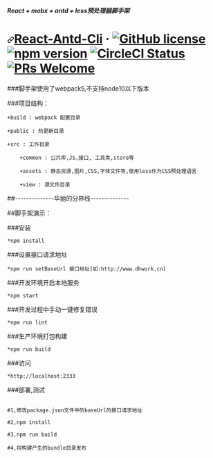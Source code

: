 ##### React + mobx + antd + less预处理器脚手架
<h1><a id="user-content-react-----" class="anchor" aria-hidden="true" href="#react-----"><svg class="octicon octicon-link" viewBox="0 0 16 16" version="1.1" width="16" height="16" aria-hidden="true"><path fill-rule="evenodd" d="M7.775 3.275a.75.75 0 001.06 1.06l1.25-1.25a2 2 0 112.83 2.83l-2.5 2.5a2 2 0 01-2.83 0 .75.75 0 00-1.06 1.06 3.5 3.5 0 004.95 0l2.5-2.5a3.5 3.5 0 00-4.95-4.95l-1.25 1.25zm-4.69 9.64a2 2 0 010-2.83l2.5-2.5a2 2 0 012.83 0 .75.75 0 001.06-1.06 3.5 3.5 0 00-4.95 0l-2.5 2.5a3.5 3.5 0 004.95 4.95l1.25-1.25a.75.75 0 00-1.06-1.06l-1.25 1.25a2 2 0 01-2.83 0z"></path></svg></a><a href="https://github.com/qjwvtd/react-antd-cli" rel="nofollow">React-Antd-Cli</a> · <a href="https://github.com/facebook/react/blob/master/LICENSE"><img src="https://camo.githubusercontent.com/890acbdcb87868b382af9a4b1fac507b9659d9bf/68747470733a2f2f696d672e736869656c64732e696f2f62616467652f6c6963656e73652d4d49542d626c75652e737667" alt="GitHub license" data-canonical-src="https://img.shields.io/badge/license-MIT-blue.svg" style="max-width:100%;"></a> <a href="https://www.npmjs.com/package/react" rel="nofollow"><img src="https://camo.githubusercontent.com/ecb8a503e646dc22ccb59b73ba287c5229580f49/68747470733a2f2f696d672e736869656c64732e696f2f6e706d2f762f72656163742e7376673f7374796c653d666c6174" alt="npm version" data-canonical-src="https://img.shields.io/npm/v/react.svg?style=flat" style="max-width:100%;"></a> <a href="https://circleci.com/gh/facebook/react" rel="nofollow"><img src="https://camo.githubusercontent.com/bfd84ed5d0e5c8d97aea6d7a83aed84ba1a0b191/68747470733a2f2f636972636c6563692e636f6d2f67682f66616365626f6f6b2f72656163742e7376673f7374796c653d736869656c6426636972636c652d746f6b656e3d3a636972636c652d746f6b656e" alt="CircleCI Status" data-canonical-src="https://circleci.com/gh/facebook/react.svg?style=shield&amp;circle-token=:circle-token" style="max-width:100%;"></a> <a href="https://reactjs.org/docs/how-to-contribute.html#your-first-pull-request" rel="nofollow"><img src="https://camo.githubusercontent.com/d4e0f63e9613ee474a7dfdc23c240b9795712c96/68747470733a2f2f696d672e736869656c64732e696f2f62616467652f5052732d77656c636f6d652d627269676874677265656e2e737667" alt="PRs Welcome" data-canonical-src="https://img.shields.io/badge/PRs-welcome-brightgreen.svg" style="max-width:100%;"></a></h1>

###脚手架使用了webpack5,不支持node10以下版本

###项目结构：

```
+build : webpack 配置目录

+public : 热更新目录

+src : 工作目录

    +common : 公共库,JS,接口, 工具类,store等

    +assets : 静态资源,图片,CSS,字体文件等,使用less作为CSS预处理语言

    +view : 源文件目录
```

##--------------华丽的分界线--------------

##脚手架演示：

###安装
```
*npm install
```

###设置接口请求地址
```
*npm run setBaseUrl 接口地址[如:http://www.dhwork.cn]
```

###开发环境开启本地服务
```
*npm start
```

###开发过程中手动一键修复错误
```
*npm run lint
```

###生产环境打包构建
```
*npm run build
```

###访问
```
*http://localhost:2333
```

###部署,测试
```

#1,修改package.json文件中的baseUrl的接口请求地址

#2,npm install

#3,npm run build

#4,将构建产生的bundle目录发布

```
